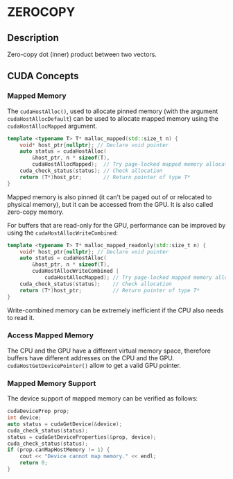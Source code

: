 # ZEROCOPY

## Description

Zero-copy dot (inner) product between two vectors.

## CUDA Concepts

### Mapped Memory

The `cudaHostAlloc()`, used to allocate pinned memory (with the argument `cudaHostAllocDefault`) can be used to allocate mapped memory using the `cudaHostAllocMapped` argument. 

```cpp
template <typename T> T* malloc_mapped(std::size_t n) {
    void* host_ptr{nullptr}; // Declare void pointer
    auto status = cudaHostAlloc(
        &host_ptr, n * sizeof(T),
        cudaHostAllocMapped);  // Try page-locked mapped memory allocation
    cuda_check_status(status); // Check allocation
    return (T*)host_ptr;       // Return pointer of type T*
}
```

Mapped memory is also pinned (it can't be paged out of or relocated to physical memory), but it can be accessed from the GPU. It is also called zero-copy memory.

For buffers that are read-only for the GPU, performance can be improved by using the `cudaHostAllocWriteCombined`:

```cpp
template <typename T> T* malloc_mapped_readonly(std::size_t n) {
    void* host_ptr{nullptr}; // Declare void pointer
    auto status = cudaHostAlloc(
        &host_ptr, n * sizeof(T),
        cudaHostAllocWriteCombined |
            cudaHostAllocMapped); // Try page-locked mapped memory allocation
    cuda_check_status(status);    // Check allocation
    return (T*)host_ptr;          // Return pointer of type T*
}
```

Write-combined memory can be extremely inefficient if the CPU also needs to read it.

### Access Mapped Memory

The CPU and the GPU have a different virtual memory space, therefore buffers have different addresses on the CPU and the GPU. `cudaHostGetDevicePointer()` allow to get a valid GPU pointer.

### Mapped Memory Support

The device support of mapped memory can be verified as follows:

```cpp
cudaDeviceProp prop;
int device;
auto status = cudaGetDevice(&device);
cuda_check_status(status);
status = cudaGetDeviceProperties(&prop, device);
cuda_check_status(status);
if (prop.canMapHostMemory != 1) {
    cout << "Device cannot map memory." << endl;
    return 0;
}
```